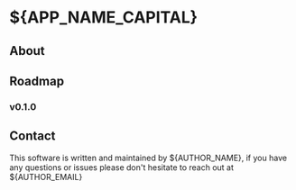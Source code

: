 # ${APP_NAME_CAPITAL}

## About

## Roadmap

### v0.1.0

## Contact

This software is written and maintained by ${AUTHOR_NAME}, if you have any questions or issues please don't hesitate to reach out at ${AUTHOR_EMAIL}
